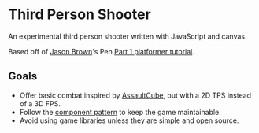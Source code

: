 # Third Person Shooter
An experimental third person shooter written with JavaScript and canvas.

Based off of [Jason Brown](https://codepen.io/loktar00/)'s Pen [Part 1 platformer tutorial](https://codepen.io/loktar00/pen/jHwBL).

## Goals
- Offer basic combat inspired by [AssaultCube](http://assault.cubers.net), but with a 2D TPS instead of a 3D FPS.
- Follow the [component pattern](http://gameprogrammingpatterns.com/component.html) to keep the game maintainable.
- Avoid using game libraries unless they are simple and open source.
